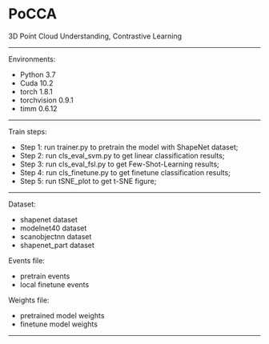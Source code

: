 # PoCCA
3D Point Cloud Understanding, Contrastive Learning

---------------------------------------------------------------
Environments:

- Python 3.7
- Cuda 10.2
- torch 1.8.1
- torchvision 0.9.1
- timm 0.6.12

---------------------------------------------------------------
Train steps:

- Step 1: run trainer.py to pretrain the model with ShapeNet dataset;
- Step 2: run cls_eval_svm.py to get linear classification results;
- Step 3: run cls_eval_fsl.py to get Few-Shot-Learning results;
- Step 4: run cls_finetune.py to get finetune classification results;
- Step 5: run tSNE_plot to get t-SNE figure;

---------------------------------------------------------------
Dataset:
- shapenet dataset
- modelnet40 dataset
- scanobjectnn dataset
- shapenet_part dataset

Events file:
- pretrain events
- local finetune events

Weights file:
- pretrained model weights
- finetune model weights
---------------------------------------------------------------


